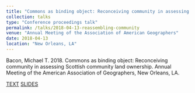 ```yaml
---
title: "Commons as binding object: Reconceiving community in assessing Scottish community land ownership"
collection: talks
type: "Conference proceedings talk"
permalink: /talks/2018-04-13-reassembling-community
venue: "Annual Meeting of the Association of American Geographers"
date: 2018-04-13
location: "New Orleans, LA"
---
```


Bacon, Michael T. 2018. Commons as binding object: Reconceiving community in
assessing Scottish community land ownership. Annual Meeting of the American
Association of Geographers, New Orleans, LA.

[TEXT](../files/aag_talk_2018.pdf)
[SLIDES](../files/aag2018.pdf)
